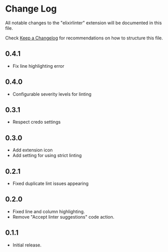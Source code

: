 # Change Log
All notable changes to the "elixirlinter" extension will be documented in this file.

Check [Keep a Changelog](http://keepachangelog.com/) for recommendations on how to structure this file.

## 0.4.1
- Fix line highlighting error
## 0.4.0
- Configurable severity levels for linting
## 0.3.1
- Respect credo settings

## 0.3.0
- Add extension icon
- Add setting for using strict linting
## 0.2.1
- Fixed duplicate lint issues appearing

## 0.2.0
- Fixed line and column highlighting.
- Remove "Accept linter suggestions" code action.
## 0.1.1
- Initial release.

